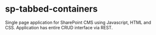 # sp-tabbed-containers
Single page application for SharePoint CMS using Javascript, HTML and CSS. Application has entire CRUD interface via REST. 
